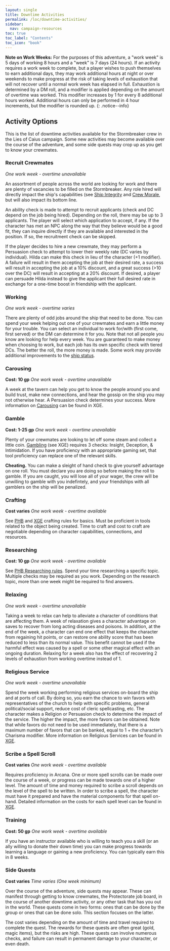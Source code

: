 ```yaml
---
layout: single
title: Downtime Activities
permalink: /loc/downtime-activities/
sidebar:
  nav: campaign-resources
toc: true
toc_label: "Contents"
toc_icon: "book"
---
```


**Note on Work Weeks:** For the purposes of this adventure, a "work week" is 5 days of working 8 hours and a "week" is 7 days (24 hours). If an activity requires a work week to complete, but a player wishes to push themselves to earn additional days, they may work additional hours at night or over weekends to make progress at the risk of taking levels of exhaustion that will not recover until a normal work week has elapsed in full. Exhaustion is determined by a DM roll, and a modifier is applied depending on the amount of overtime was worked. This modifier increases by 1 for every 8 additional hours worked. Additional hours can only be performed in 4 hour increments, but the modifier is rounded up.
{: .notice--info}


## Activity Options
This is the list of downtime activities available for the Stormbreaker crew in the Lies of Caius campaign. Some new activities may become available over the course of the adventure, and some side quests may crop up as you get to know your crewmates.

### Recruit Crewmates
*One work week - overtime unavailable*

An assortment of people across the world are looking for work and there are plenty of vacancies to be filled on the Stormbreaker. Any role hired will directly impact the ship's capabilities (see [Ship Integrity](/loc/stormbreaker/#ship-integrity) and [Crew Morale](/loc/stormbreaker/#crew-morale), but will also impact its bottom line. 

An ability check is made to attempt to recruit applicants (check and DC depend on the job being hired). Depending on the roll, there may be up to 3 applicants. The player will select which application to accept, if any. If the character has met an NPC along the way that they believe would be a good fit, they can inquire directly if they are available and interested in the position. If so, the recruitment check can be skipped.

If the player decides to hire a new crewmate, they may perform a Persuasion check to attempt to lower their weekly rate (DC varies by individual). Hilda can make this check in lieu of the character (+1 modifier). A failure will result in them accepting the job at their desired rate, a success will result in accepting the job at a 10% discount, and a great success (>10 over the DC) will result in accepting at a 20% discount. If desired, a player can persuade Hilda instead to give the applicant their full desired rate in exchange for a one-time boost in friendship with the applicant.

### Working
*One work week - overtime varies*

There are plenty of odd jobs around the ship that need to be done. You can spend your week helping out one of your crewmates and earn a little money for your trouble. You can select an individual to work for/with (first come, first served) or the DM can determine it for you. Note that not all people you know are looking for help every week. You are guaranteed to make money when choosing to work, but each job has its own specific check with tiered DCs. The better the roll, the more money is made. Some work may provide additional improvements to the [ship status](/loc/stormbreaker/#ship-status).

### Carousing 
**Cost: 10 gp**
*One work week - overtime unavailable*

A week at the tavern can help you get to know the people around you and build trust, make new connections, and hear the gossip on the ship you may not otherwise hear. A Persuasion check determines your success. More information on [Carousing](https://www.dndbeyond.com/sources/xgte/downtime-revisited#Carousing) can be found in XGE.

### Gamble 
**Cost: 1-25 gp**
*One work week - overtime unavailable*

Plenty of your crewmates are looking to let off some steam and collect a little coin. [Gambling](https://www.dndbeyond.com/sources/xgte/downtime-revisited#Gambling) (see XGE) requires 3 checks: Insight, Deception, & Intimidation. If you have proficiency with an appropriate gaming set, that tool proficiency can replace one of the relevant skills. 

**Cheating.** You can make a sleight of hand check to give yourself advantage on one roll. You must declare you are doing so before making the roll to gamble. If you are caught, you will lose all of your wager, the crew will be unwilling to gamble with you indefintely, and your friendships with all gamblers on the ship will be penalized.

### Crafting
**Cost varies**
*One work week - overtime available*

See [PHB](https://www.dndbeyond.com/sources/phb/adventuring#Crafting) and [XGE](https://www.dndbeyond.com/sources/xgte/downtime-revisited#CraftinganItem) crafting rules for basics. Must be proficient in tools related to the object being created. Time to craft and cost to craft are negotiable depending on character capabilities, connections, and resources.

### Researching
**Cost: 10 gp**
*One work week - overtime available*

See [PHB Researching rules](https://www.dndbeyond.com/sources/phb/adventuring#Researching). Spend your time researching a specific topic. Multiple checks may be required as you work. Depending on the research topic, more than one week might be required to find answers.

### Relaxing
*One work week - overtime unavailable*

Taking a week to relax can help to alleviate a character of conditions that are affecting them. A week of relaxation gives a character advantage on saves to recover from long acting diseases and poisons. In addition, at the end of the week, a character can end one effect that keeps the character from regaining hit points, or can restore one ability score that has been reduced to less than its normal value. This benefit cannot be used if the harmful effect was caused by a spell or some other magical effect with an ongoing duration. Relaxing for a week also has the effect of recovering 2 levels of exhaustion from working overtime instead of 1.

### Religious Service
*One work week - overtime unavailable*

Spend the week working performing religious services on-board the ship and at ports of call. By doing so, you earn the chance to win favors with representatives of the church to help with specific problems, general political/social support, reduce cost of cleric spellcasting, etc. The character makes a Religion or Persuasion check to determine the impact of the service. The higher the impact, the more favors can be obtained. Note that while favors do not need to be used immediately, that there is a maximum number of favors that can be banked, equal to 1 + the character’s Charisma modifier. More information on Religious Services can be found in [XGE](https://www.dndbeyond.com/sources/xgte/downtime-revisited#ReligiousService).

### Scribe a Spell Scroll
**Cost varies**
*One work week - overtime available*

Requires proficiency in Arcana. One or more spell scrolls can be made over the course of a week, or progress can be made towards one of a higher level. The amount of time and money required to scribe a scroll depends on the level of the spell to be written. In order to scribe a spell, the character must have it prepared and have the material components for that spell on-hand. Detailed information on the costs for each spell level can be found in [XGE](https://www.dndbeyond.com/sources/xgte/downtime-revisited#ScribingaSpellScroll).

### Training
**Cost: 50 gp**
*One work week - overtime available*

If you have an instructor available who is willing to teach you a skill (or an ally willing to donate their down time) you can make progress towards learning a language or gaining a new proficiency. You can typically earn this in 8 weeks.

### Side Quests
**Cost varies**
*Time varies (One week minimum)*

Over the course of the adventure, side quests may appear. These can manifest through getting to know crewmates, the Protectorate job board, in the course of another downtime activity, or any other task that has you out in the world. These quests come in two forms: ones that can be done by the group or ones that can be done solo. This section focuses on the latter.

The cost varies depending on the amount of time and travel required to complete the quest. The rewards for these quests are often great (gold, magic items), but the risks are high. These quests can involve numerous checks, and failure can result in permanent damage to your character, or even death.
